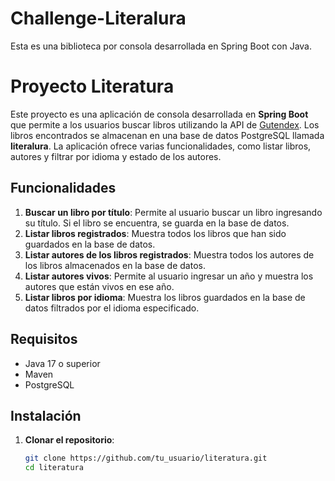 # Challenge-Literalura
Esta es una biblioteca por consola desarrollada en Spring Boot con Java.

# Proyecto Literatura

Este proyecto es una aplicación de consola desarrollada en **Spring Boot** que permite a los usuarios buscar libros utilizando la API de [Gutendex](https://gutendex.com/). Los libros encontrados se almacenan en una base de datos PostgreSQL llamada **literalura**. La aplicación ofrece varias funcionalidades, como listar libros, autores y filtrar por idioma y estado de los autores.

## Funcionalidades

1. **Buscar un libro por título**: Permite al usuario buscar un libro ingresando su título. Si el libro se encuentra, se guarda en la base de datos.
2. **Listar libros registrados**: Muestra todos los libros que han sido guardados en la base de datos.
3. **Listar autores de los libros registrados**: Muestra todos los autores de los libros almacenados en la base de datos.
4. **Listar autores vivos**: Permite al usuario ingresar un año y muestra los autores que están vivos en ese año.
5. **Listar libros por idioma**: Muestra los libros guardados en la base de datos filtrados por el idioma especificado.

## Requisitos

- Java 17 o superior
- Maven
- PostgreSQL

## Instalación

1. **Clonar el repositorio**:
   ```bash
   git clone https://github.com/tu_usuario/literatura.git
   cd literatura
